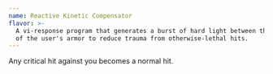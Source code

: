 ```yaml
---
name: Reactive Kinetic Compensator
flavor: >-
  A vi-response program that generates a burst of hard light between the layers
  of the user's armor to reduce trauma from otherwise-lethal hits.
---
```

Any critical hit against you becomes a normal hit.
